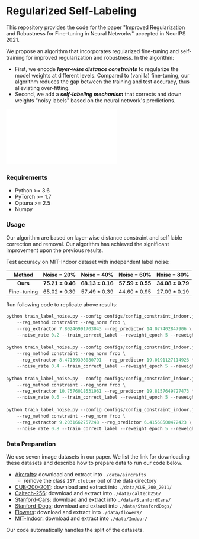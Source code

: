 # Regularized Self-Labeling

This repository provides the code for the paper "Improved Regularization and Robustness for Fine-tuning in Neural Networks" accepted in NeurIPS 2021.

We propose an algorithm that incorporates regularized fine-tuning and self-training for improved regularization and robustness.  In the algorithm:

- First, we encode ***layer-wise distance constraints*** to regularize the model weights at different levels. Compared to (vanilla) fine-tuning, our algorithm reduces the gap between the training and test accuracy, thus alleviating over-fitting.
- Second, we add a ***self-labeling mechanism*** that corrects and down weights "noisy labels" based on the neural network's predictions.

![](./figures/main_figure.pdf)

### Requirements

- Python >= 3.6
- PyTorch >= 1.7
- Optuna >= 2.5
- Numpy

### Usage

Our algorithm are based on layer-wise distance constraint and self lable correction and removal. Our algorithm has achieved the significant improvement upon the previous results.

Test accuracy on MIT-Indoor dataset with independent label noise: 

|   Method    |     Noise = 20%      |     Noise = 40%      |     Noise = 60%      |     Noise = 80%      |
| :---------: | :------------------: | :------------------: | :------------------: | :------------------: |
|  **Ours**   | **75.21 $\pm$ 0.46** | **68.13 $\pm$ 0.16** | **57.59 $\pm$ 0.55** | **34.08 $\pm$ 0.79** |
| Fine-tuning |   65.02 $\pm$ 0.39   |   57.49 $\pm$ 0.39   |   44.60 $\pm$ 0.95   |   27.09 $\pm$ 0.19   |

Run following code to replicate above results:

```Python
python train_label_noise.py --config configs/config_constraint_indoor.json --model ResNet18 \
    --reg_method constraint --reg_norm frob \
    --reg_extractor 7.80246991703043 --reg_predictor 14.077402847906 \
    --noise_rate 0.2 --train_correct_label --reweight_epoch 5 --reweight_temp 2.0 --correct_epoch 10 --correct_thres 0.9 

python train_label_noise.py --config configs/config_constraint_indoor.json --model ResNet18 \
    --reg_method constraint --reg_norm frob \
    --reg_extractor 8.47139398080791 --reg_predictor 19.0191127114923 \
    --noise_rate 0.4 --train_correct_label --reweight_epoch 5 --reweight_temp 2.0 --correct_epoch 10 --correct_thres 0.9 

python train_label_noise.py --config configs/config_constraint_indoor.json --model ResNet18 \
    --reg_method constraint --reg_norm frob \
    --reg_extractor 10.7576018531961 --reg_predictor 19.8157649727473 \
    --noise_rate 0.6 --train_correct_label --reweight_epoch 5 --reweight_temp 2.0 --correct_epoch 10 --correct_thres 0.9 
    
python train_label_noise.py --config configs/config_constraint_indoor.json --model ResNet18 \
    --reg_method constraint --reg_norm frob \
    --reg_extractor 9.2031662757248 --reg_predictor 6.41568500472423 \
    --noise_rate 0.8 --train_correct_label --reweight_epoch 5 --reweight_temp 1.5 --correct_epoch 10 --correct_thres 0.9 
```

### Data Preparation

We use seven image datasets in our paper. We list the link for downloading these datasets and describe how to prepare data to run our code below.

- [Aircrafts](https://www.robots.ox.ac.uk/~vgg/data/fgvc-aircraft/): download and extract into `./data/aircrafts`
  - remove the class `257.clutter` out of the data directory
- [CUB-200-2011](http://www.vision.caltech.edu/visipedia/CUB-200-2011.html): download and extract into `./data/CUB_200_2011/`
- [Caltech-256](http://www.vision.caltech.edu/Image_Datasets/Caltech256/): download and extract into `./data/caltech256/`
- [Stanford-Cars](https://ai.stanford.edu/~jkrause/cars/car_dataset.html): download and extract into `./data/StanfordCars/`
- [Stanford-Dogs](http://vision.stanford.edu/aditya86/ImageNetDogs/): download and extract into `./data/StanfordDogs/`
- [Flowers](https://www.robots.ox.ac.uk/~vgg/data/flowers/102/): download and extract into `./data/flowers/`
- [MIT-Indoor](http://web.mit.edu/torralba/www/indoor.html): download and extract into `./data/Indoor/`

Our code automatically handles the split of the datasets. 
